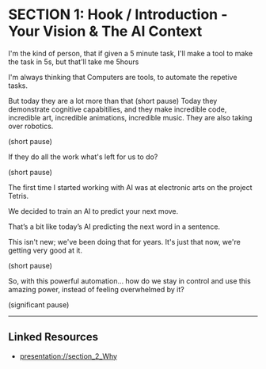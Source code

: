 # SECTION 1: Hook / Introduction - Your Vision & The AI Context

I'm the kind of person, that if given a 5 minute task, I'll make a tool to make the task in 5s, but that'll take me 5hours

I'm always thinking that Computers are tools, to automate the repetive tasks.

But today they are a lot more than that
(short pause)
Today they demonstrate cognitive capabitilies, and they make incredible code, incredible art, incredible animations, incredible music. They are also taking over robotics.

(short pause)

If they do all the work what's left for us to do?

(short pause)

The first time I started working with AI was at electronic arts on the project Tetris. 

We decided to train an AI to predict your next move. 

That’s a bit like today’s AI predicting the next word in a sentence. 

This isn't new; we've been doing that for years. It's just that now, we're getting very good at it.

(short pause)

So, with this powerful automation… how do we stay in control and use this amazing power, instead of feeling overwhelmed by it?

(significant pause)

---
## Linked Resources
- [presentation://section_2_Why](presentation://section_2_Why)
